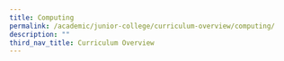 ```yaml
---
title: Computing
permalink: /academic/junior-college/curriculum-overview/computing/
description: ""
third_nav_title: Curriculum Overview
---
```

